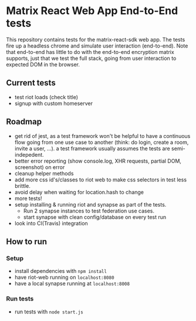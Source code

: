 # Matrix React Web App End-to-End tests

This repository contains tests for the matrix-react-sdk web app. The tests fire up a headless chrome and simulate user interaction (end-to-end). Note that end-to-end has little to do with the end-to-end encryption matrix supports, just that we test the full stack, going from user interaction to expected DOM in the browser.

## Current tests
 - test riot loads (check title)
 - signup with custom homeserver

## Roadmap
- get rid of jest, as a test framework won't be helpful to have a continuous flow going from one use case to another (think: do login, create a room, invite a user, ...). a test framework usually assumes the tests are semi-indepedent.
- better error reporting (show console.log, XHR requests, partial DOM, screenshot) on error
- cleanup helper methods
- add more css id's/classes to riot web to make css selectors in test less brittle.
- avoid delay when waiting for location.hash to change
- more tests!
- setup installing & running riot and synapse as part of the tests.
   - Run 2 synapse instances to test federation use cases.
   - start synapse with clean config/database on every test run
- look into CI(Travis) integration

## How to run

### Setup

 - install dependencies with `npm install`
 - have riot-web running on `localhost:8080`
 - have a local synapse running at `localhost:8008`

### Run tests
 - run tests with `node start.js`

